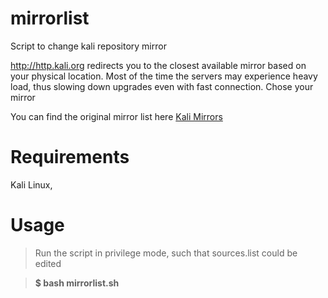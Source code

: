 # mirrorlist
Script to change kali repository mirror

http://http.kali.org redirects you to the closest available mirror based on your physical location.
Most of the time the servers may experience heavy load, thus slowing down upgrades even with fast connection.
Chose your mirror 

You can find the original mirror list here [Kali Mirrors](https://http.kali.org/README.mirrorlist)

# Requirements
Kali Linux,

# Usage
>Run the script in privilege mode, such that sources.list could be edited

> **$ bash mirrorlist.sh**
